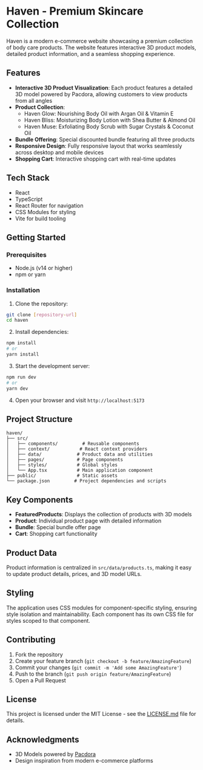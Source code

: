# Haven - Premium Skincare Collection

Haven is a modern e-commerce website showcasing a premium collection of body care products. The website features interactive 3D product models, detailed product information, and a seamless shopping experience.

## Features

- **Interactive 3D Product Visualization**: Each product features a detailed 3D model powered by Pacdora, allowing customers to view products from all angles
- **Product Collection**:
  - Haven Glow: Nourishing Body Oil with Argan Oil & Vitamin E
  - Haven Bliss: Moisturizing Body Lotion with Shea Butter & Almond Oil
  - Haven Muse: Exfoliating Body Scrub with Sugar Crystals & Coconut Oil
- **Bundle Offering**: Special discounted bundle featuring all three products
- **Responsive Design**: Fully responsive layout that works seamlessly across desktop and mobile devices
- **Shopping Cart**: Interactive shopping cart with real-time updates

## Tech Stack

- React
- TypeScript
- React Router for navigation
- CSS Modules for styling
- Vite for build tooling

## Getting Started

### Prerequisites

- Node.js (v14 or higher)
- npm or yarn

### Installation

1. Clone the repository:
```bash
git clone [repository-url]
cd haven
```

2. Install dependencies:
```bash
npm install
# or
yarn install
```

3. Start the development server:
```bash
npm run dev
# or
yarn dev
```

4. Open your browser and visit `http://localhost:5173`

## Project Structure

```
haven/
├── src/
│   ├── components/         # Reusable components
│   ├── context/           # React context providers
│   ├── data/             # Product data and utilities
│   ├── pages/            # Page components
│   ├── styles/           # Global styles
│   └── App.tsx           # Main application component
├── public/               # Static assets
└── package.json         # Project dependencies and scripts
```

## Key Components

- **FeaturedProducts**: Displays the collection of products with 3D models
- **Product**: Individual product page with detailed information
- **Bundle**: Special bundle offer page
- **Cart**: Shopping cart functionality

## Product Data

Product information is centralized in `src/data/products.ts`, making it easy to update product details, prices, and 3D model URLs.

## Styling

The application uses CSS modules for component-specific styling, ensuring style isolation and maintainability. Each component has its own CSS file for styles scoped to that component.

## Contributing

1. Fork the repository
2. Create your feature branch (`git checkout -b feature/AmazingFeature`)
3. Commit your changes (`git commit -m 'Add some AmazingFeature'`)
4. Push to the branch (`git push origin feature/AmazingFeature`)
5. Open a Pull Request

## License

This project is licensed under the MIT License - see the [LICENSE.md](LICENSE.md) file for details.

## Acknowledgments

- 3D Models powered by [Pacdora](https://www.pacdora.com)
- Design inspiration from modern e-commerce platforms
